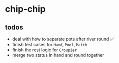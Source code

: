 # chip-chip

## todos
- deal with how to separate pots after river round ✅
- finish test cases for `Hand`, `Pool`, `Match`
- finish the rest logic for `Croupier`
- merge two status in hand and round together
